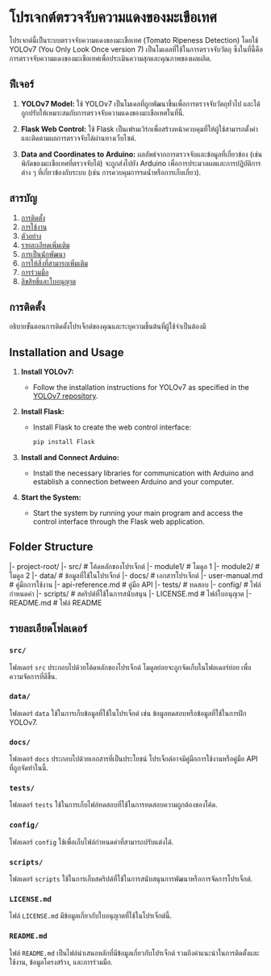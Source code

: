 # โปรเจกต์ตรวจจับความแดงของมะเขือเทศ

โปรเจกต์นี้เป็นระบบตรวจจับความแดงของมะเขือเทศ (Tomato Ripeness Detection) โดยใช้ YOLOv7 (You Only Look Once version 7) เป็นโมเดลที่ใช้ในการตรวจจับวัตถุ ซึ่งในที่นี้คือการตรวจจับความแดงของมะเขือเทศเพื่อประเมินความสุกและคุณภาพของผลผลิต.

## ฟีเจอร์

1. **YOLOv7 Model:** ใช้ YOLOv7 เป็นโมเดลที่ถูกพัฒนาขึ้นเพื่อการตรวจจับวัตถุทั่วไป และได้ถูกปรับให้เหมาะสมกับการตรวจจับความแดงของมะเขือเทศในที่นี้.

2. **Flask Web Control:** ใช้ Flask เป็นเฟรมเวิร์กเพื่อสร้างหน้าควบคุมที่ให้ผู้ใช้สามารถตั้งค่าและติดตามผลการตรวจจับได้ผ่านทางเว็บไซต์.

3. **Data and Coordinates to Arduino:** ผลลัพธ์จากการตรวจจับและข้อมูลที่เกี่ยวข้อง (เช่น พิกัดของมะเขือเทศที่ตรวจจับได้) จะถูกส่งไปยัง Arduino เพื่อการประมวลผลและการปฏิบัติการต่าง ๆ ที่เกี่ยวข้องกับระบบ (เช่น การควบคุมการรดน้ำหรือการเก็บเกี่ยว).

## สารบัญ

1. [การติดตั้ง](#การติดตั้ง)
2. [การใช้งาน](#การใช้งาน)
3. [ตัวอย่าง](#ตัวอย่าง)
4. [รายละเอียดเพิ่มเติม](#รายละเอียดเพิ่มเติม)
5. [การเป็นนักพัฒนา](#การเป็นนักพัฒนา)
6. [การให้สิ่งที่สามารถเพิ่มเติม](#การให้สิ่งที่สามารถเพิ่มเติม)
7. [การร่วมมือ](#การร่วมมือ)
8. [ลิขสิทธิ์และใบอนุญาต](#ลิขสิทธิ์และใบอนุญาต)

## การติดตั้ง

อธิบายขั้นตอนการติดตั้งโปรเจ็กต์ของคุณและระบุความขึ้นต้นที่ผู้ใช้จำเป็นต้องมี

## Installation and Usage

1. **Install YOLOv7:**

   - Follow the installation instructions for YOLOv7 as specified in the [YOLOv7 repository](https://github.com/WongKinYiu/yolov7).

2. **Install Flask:**

   - Install Flask to create the web control interface:
     ```bash
     pip install Flask
     ```

3. **Install and Connect Arduino:**

   - Install the necessary libraries for communication with Arduino and establish a connection between Arduino and your computer.

4. **Start the System:**
   - Start the system by running your main program and access the control interface through the Flask web application.

## Folder Structure

|- project-root/
|- src/ # โค้ดหลักของโปรเจ็กต์
|- module1/ # โมดูล 1
|- module2/ # โมดูล 2
|- data/ # ข้อมูลที่ใช้ในโปรเจ็กต์
|- docs/ # เอกสารโปรเจ็กต์
|- user-manual.md # คู่มือการใช้งาน
|- api-reference.md # คู่มือ API
|- tests/ # ทดสอบ
|- config/ # ไฟล์กำหนดค่า
|- scripts/ # สคริปต์ที่ใช้ในการสนับสนุน
|- LICENSE.md # ไฟล์ใบอนุญาต
|- README.md # ไฟล์ README

## รายละเอียดโฟลเดอร์

### `src/`

โฟลเดอร์ `src` ประกอบไปด้วยโค้ดหลักของโปรเจ็กต์ โมดูลย่อยจะถูกจัดเก็บในโฟลเดอร์ย่อย เพื่อความจัดการที่ดีขึ้น.

### `data/`

โฟลเดอร์ `data` ใช้ในการเก็บข้อมูลที่ใช้ในโปรเจ็กต์ เช่น ข้อมูลทดสอบหรือข้อมูลที่ใช้ในการฝึก YOLOv7.

### `docs/`

โฟลเดอร์ `docs` ประกอบไปด้วยเอกสารที่เป็นประโยชน์ โปรเจ็กต์อาจมีคู่มือการใช้งานหรือคู่มือ API ที่ถูกจัดทำในนี้.

### `tests/`

โฟลเดอร์ `tests` ใช้ในการเก็บไฟล์ทดสอบที่ใช้ในการทดสอบความถูกต้องของโค้ด.

### `config/`

โฟลเดอร์ `config` ใช้เพื่อเก็บไฟล์กำหนดค่าที่สามารถปรับแต่งได้.

### `scripts/`

โฟลเดอร์ `scripts` ใช้ในการเก็บสคริปต์ที่ใช้ในการสนับสนุนการพัฒนาหรือการจัดการโปรเจ็กต์.

### `LICENSE.md`

ไฟล์ `LICENSE.md` มีข้อมูลเกี่ยวกับใบอนุญาตที่ใช้ในโปรเจ็กต์นี้.

### `README.md`

ไฟล์ `README.md` เป็นไฟล์นำเสนอหลักที่มีข้อมูลเกี่ยวกับโปรเจ็กต์ รวมถึงคำแนะนำในการติดตั้งและใช้งาน, ข้อมูลโครงสร้าง, และการร่วมมือ.
